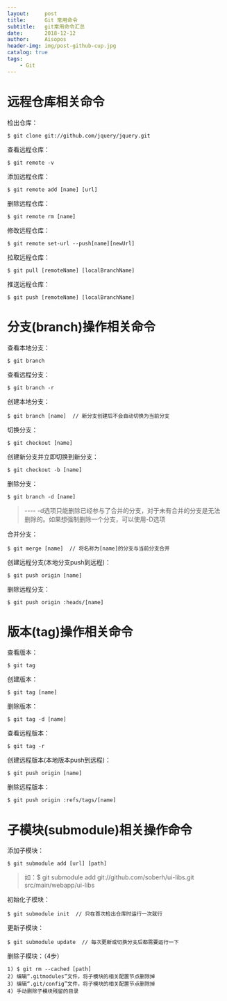 ```yaml
---
layout:     post
title:      Git 常用命令
subtitle:   git常用命令汇总
date:       2018-12-12
author:     Aisopos
header-img: img/post-github-cup.jpg
catalog: true
tags:
    - Git
---
```


# 远程仓库相关命令

检出仓库：

    $ git clone git://github.com/jquery/jquery.git

查看远程仓库：

    $ git remote -v

添加远程仓库：

    $ git remote add [name] [url]

删除远程仓库：

    $ git remote rm [name]

修改远程仓库：

    $ git remote set-url --push[name][newUrl]

拉取远程仓库：

    $ git pull [remoteName] [localBranchName]

推送远程仓库：

    $ git push [remoteName] [localBranchName]

# 分支(branch)操作相关命令

查看本地分支：

    $ git branch

查看远程分支：

    $ git branch -r

创建本地分支：

    $ git branch [name]  // 新分支创建后不会自动切换为当前分支

切换分支：

    $ git checkout [name]

创建新分支并立即切换到新分支：

    $ git checkout -b [name]

删除分支：

    $ git branch -d [name]
    
> ---- -d选项只能删除已经参与了合并的分支，对于未有合并的分支是无法删除的。如果想强制删除一个分支，可以使用-D选项

合并分支：

    $ git merge [name]  // 将名称为[name]的分支与当前分支合并

创建远程分支(本地分支push到远程)：

    $ git push origin [name]

删除远程分支：

    $ git push origin :heads/[name]

# 版本(tag)操作相关命令

查看版本：

    $ git tag

创建版本：

    $ git tag [name]

删除版本：

    $ git tag -d [name]

查看远程版本：

    $ git tag -r

创建远程版本(本地版本push到远程)：

    $ git push origin [name]

删除远程版本：

    $ git push origin :refs/tags/[name]

# 子模块(submodule)相关操作命令

添加子模块：

    $ git submodule add [url] [path]

> 如：$ git submodule add git://github.com/soberh/ui-libs.git src/main/webapp/ui-libs

初始化子模块：

    $ git submodule init  // 只在首次检出仓库时运行一次就行

更新子模块：

    $ git submodule update  // 每次更新或切换分支后都需要运行一下

删除子模块：（4步）

    1) $ git rm --cached [path]
    2) 编辑“.gitmodules”文件，将子模块的相关配置节点删除掉
    3) 编辑“.git/config”文件，将子模块的相关配置节点删除掉
    4) 手动删除子模块残留的目录
